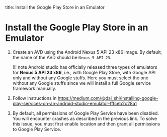 title: Install the Google Play Store in an Emulator

# Install the Google Play Store in an Emulator


1. Create an AVD using the Android Nexus 5 API 23 x86 image. By default, the name of the AVD should be `Nexus 5 API 23`.

    !!! note
        Android studio has officially released three types of emulators for **Nexus 5 API 23 x86**, i.e., with Google Play Store, with Google API only and without any Google stuffs.
        Here you must select the one without any Google stuffs since we will install a full Google service framework manually.

2. Follow instructions in <https://medium.com/@dai_shi/installing-google-play-services-on-an-android-studio-emulator-fffceb2c28a1>
3. By default, all permissions of Google Play Service have been disabled. You will encounter crashes as described in the previous link. To solve this issue, you must first enable location and then grant all permissions to Google Play Service.
